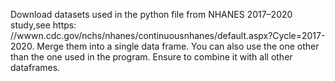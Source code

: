 Download datasets used in the python file from NHANES 2017–2020 study,see https: //wwwn.cdc.gov/nchs/nhanes/continuousnhanes/default.aspx?Cycle=2017-2020. Merge them into a single data frame. You can also use the one other than the one used in the program. Ensure to combine it with all other dataframes.
